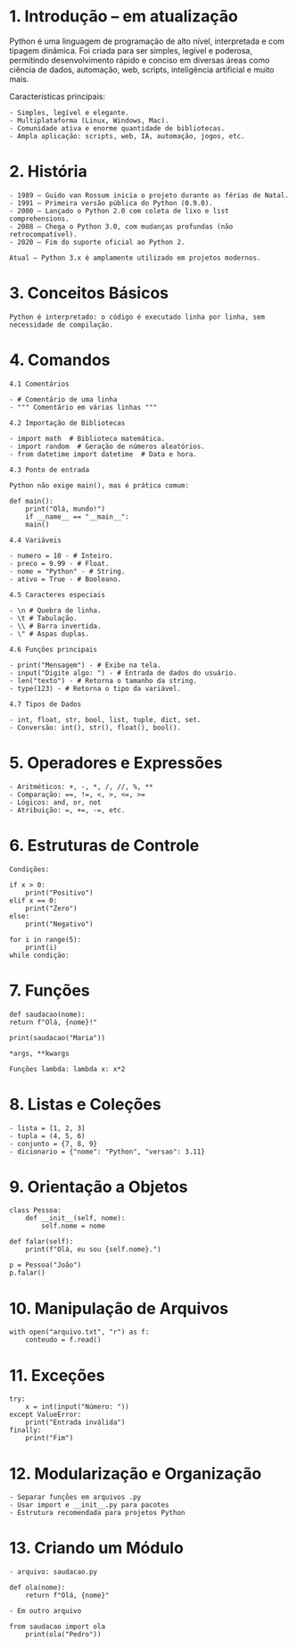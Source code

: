 # 1. Introdução – em atualização

Python é uma linguagem de programação de alto nível, interpretada e com tipagem dinâmica. Foi criada para ser simples, legível e poderosa, permitindo desenvolvimento rápido e conciso em diversas áreas como ciência de dados, automação, web, scripts, inteligência artificial e muito mais.

Características principais:

    - Simples, legível e elegante.
    - Multiplataforma (Linux, Windows, Mac).
    - Comunidade ativa e enorme quantidade de bibliotecas.
    - Ampla aplicação: scripts, web, IA, automação, jogos, etc.

# 2. História

    - 1989 – Guido van Rossum inicia o projeto durante as férias de Natal.
    - 1991 – Primeira versão pública do Python (0.9.0).
    - 2000 – Lançado o Python 2.0 com coleta de lixo e list comprehensions.
    - 2008 – Chega o Python 3.0, com mudanças profundas (não retrocompatível).
    - 2020 – Fim do suporte oficial ao Python 2.

    Atual – Python 3.x é amplamente utilizado em projetos modernos.

# 3. Conceitos Básicos

    Python é interpretado: o código é executado linha por linha, sem necessidade de compilação.

# 4. Comandos

    4.1 Comentários

    - # Comentário de uma linha
    - """ Comentário em várias linhas """

    4.2 Importação de Bibliotecas

    - import math  # Biblioteca matemática.
    - import random  # Geração de números aleatórios.
    - from datetime import datetime  # Data e hora.

    4.3 Ponto de entrada

    Python não exige main(), mas é prática comum:

    def main():
        print("Olá, mundo!")
        if __name__ == "__main__":
        main()

    4.4 Variáveis

    - numero = 10 - # Inteiro.
    - preco = 9.99 - # Float.
    - nome = "Python" - # String.
    - ativo = True - # Booleano.

    4.5 Caracteres especiais

    - \n # Quebra de linha.
    - \t # Tabulação.
    - \\ # Barra invertida.
    - \" # Aspas duplas.

    4.6 Funções principais

    - print("Mensagem") - # Exibe na tela.
    - input("Digite algo: ") - # Entrada de dados do usuário.
    - len("texto") - # Retorna o tamanho da string.
    - type(123) - # Retorna o tipo da variável.

    4.7 Tipos de Dados

    - int, float, str, bool, list, tuple, dict, set.
    - Conversão: int(), str(), float(), bool().

# 5. Operadores e Expressões

    - Aritméticos: +, -, *, /, //, %, **
    - Comparação: ==, !=, <, >, <=, >=
    - Lógicos: and, or, not
    - Atribuição: =, +=, -=, etc.

# 6. Estruturas de Controle

    Condições:

    if x > 0:
        print("Positivo")
    elif x == 0:
        print("Zero")
    else:
        print("Negativo")

    for i in range(5):
        print(i)
    while condição:

# 7. Funções

    def saudacao(nome):
    return f"Olá, {nome}!"

    print(saudacao("Maria"))

    *args, **kwargs

    Funções lambda: lambda x: x*2

# 8. Listas e Coleções

    - lista = [1, 2, 3]
    - tupla = (4, 5, 6)
    - conjunto = {7, 8, 9}
    - dicionario = {"nome": "Python", "versao": 3.11}

# 9. Orientação a Objetos

    class Pessoa:
        def __init__(self, nome):
            self.nome = nome

    def falar(self):
        print(f"Olá, eu sou {self.nome}.")

    p = Pessoa("João")
    p.falar()

# 10. Manipulação de Arquivos

    with open("arquivo.txt", "r") as f:
        conteudo = f.read()
        
# 11. Exceções

    try:
        x = int(input("Número: "))
    except ValueError:
        print("Entrada inválida")
    finally:
        print("Fim")

# 12. Modularização e Organização

    - Separar funções em arquivos .py
    - Usar import e __init__.py para pacotes
    - Estrutura recomendada para projetos Python

# 13. Criando um Módulo

    - arquivo: saudacao.py

    def ola(nome):
        return f"Olá, {nome}"

    - Em outro arquivo

    from saudacao import ola
        print(ola("Pedro"))
